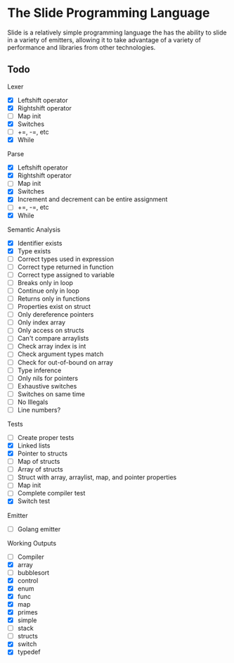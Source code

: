 # The Slide Programming Language
Slide is a relatively simple programming language the has the ability to slide in a variety
of emitters, allowing it to take advantage of a variety of performance and libraries from
other technologies.

## Todo
Lexer
- [x] Leftshift operator
- [x] Rightshift operator
- [ ] Map init
- [x] Switches
- [ ] +=, -=, etc
- [x] While

Parse
- [x] Leftshift operator
- [x] Rightshift operator
- [ ] Map init
- [x] Switches
- [x] Increment and decrement can be entire assignment
- [ ] +=, -=, etc
- [x] While

Semantic Analysis
- [x] Identifier exists
- [x] Type exists
- [ ] Correct types used in expression
- [ ] Correct type returned in function
- [ ] Correct type assigned to variable
- [ ] Breaks only in loop
- [ ] Continue only in loop
- [ ] Returns only in functions
- [ ] Properties exist on struct
- [ ] Only dereference pointers
- [ ] Only index array
- [ ] Only access on structs
- [ ] Can't compare arraylists
- [ ] Check array index is int
- [ ] Check argument types match
- [ ] Check for out-of-bound on array
- [ ] Type inference
- [ ] Only nils for pointers
- [ ] Exhaustive switches
- [ ] Switches on same time
- [ ] No Illegals
- [ ] Line numbers?

Tests
- [ ] Create proper tests
- [x] Linked lists
- [x] Pointer to structs
- [ ] Map of structs
- [ ] Array of structs
- [ ] Struct with array, arraylist, map, and pointer properties
- [ ] Map init
- [ ] Complete compiler test
- [x] Switch test

Emitter
- [ ] Golang emitter

Working Outputs
- [ ] Compiler
- [x] array
- [ ] bubblesort
- [x] control
- [x] enum
- [x] func
- [x] map
- [x] primes
- [x] simple
- [ ] stack
- [ ] structs
- [x] switch
- [x] typedef
